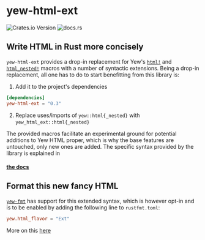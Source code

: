 # yew-html-ext
![Crates.io Version](https://img.shields.io/crates/v/yew-html-ext)
![docs.rs](https://img.shields.io/docsrs/yew-html-ext)
## Write HTML in Rust more concisely
`yew-html-ext` provides a drop-in replacement for Yew's [`html!`](https://docs.rs/yew/latest/yew/macro.html.html)
and [`html_nested!`](https://docs.rs/yew/latest/yew/macro.html_nested.html) macros with 
a number of syntactic extensions. Being a drop-in replacement, all one has to do to start benefitting from this library is:

1. Add it to the project's dependencies
```toml
[dependencies]
yew-html-ext = "0.3"
```
2. Replace uses/imports of `yew::html{_nested}` with `yew_html_ext::html{_nested}`

The provided macros facilitate an experimental ground for potential additions to Yew HTML proper,
which is why the base features are untouched, only new ones are added.
The specific syntax provided by the library is explained in
#### [the docs](https://docs.rs/yew-html-ext/latest/yew_html_ext)

## Format this new fancy HTML
[`yew-fmt`](https://github.com/schvv31n/yew-fmt) has support for this extended syntax,
which is however opt-in and is to be enabled by adding the following line to `rustfmt.toml`:
```toml
yew.html_flavor = "Ext"
```
More on this [here](https://github.com/schvv31n/yew-fmt?tab=readme-ov-file#yewhtml_flavor)
